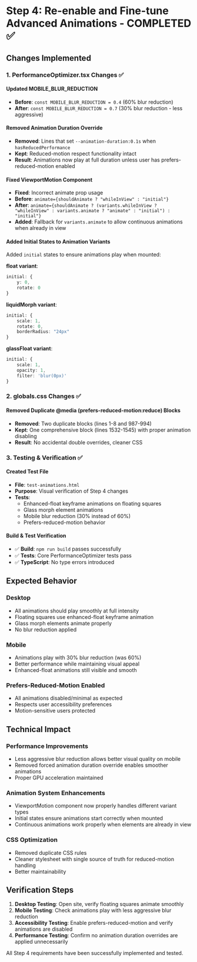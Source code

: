 # Step 4: Re-enable and Fine-tune Advanced Animations - COMPLETED ✅

## Changes Implemented

### 1. PerformanceOptimizer.tsx Changes ✅

#### Updated MOBILE_BLUR_REDUCTION
- **Before**: `const MOBILE_BLUR_REDUCTION = 0.4` (60% blur reduction) 
- **After**: `const MOBILE_BLUR_REDUCTION = 0.7` (30% blur reduction - less aggressive)

#### Removed Animation Duration Override
- **Removed**: Lines that set `--animation-duration:0.1s` when `hasReducedPerformance`
- **Kept**: Reduced-motion respect functionality intact
- **Result**: Animations now play at full duration unless user has prefers-reduced-motion enabled

#### Fixed ViewportMotion Component
- **Fixed**: Incorrect animate prop usage
- **Before**: `animate={shouldAnimate ? "whileInView" : "initial"}`
- **After**: `animate={shouldAnimate ? (variants.whileInView ? "whileInView" : variants.animate ? "animate" : "initial") : "initial"}`
- **Added**: Fallback for `variants.animate` to allow continuous animations when already in view

#### Added Initial States to Animation Variants
Added `initial` states to ensure animations play when mounted:

**float variant**:
```typescript
initial: {
    y: 0,
    rotate: 0
}
```

**liquidMorph variant**:
```typescript
initial: {
    scale: 1,
    rotate: 0,
    borderRadius: "24px"
}
```

**glassFloat variant**:
```typescript
initial: {
    scale: 1,
    opacity: 1,
    filter: 'blur(0px)'
}
```

### 2. globals.css Changes ✅

#### Removed Duplicate @media (prefers-reduced-motion:reduce) Blocks
- **Removed**: Two duplicate blocks (lines 1-8 and 987-994)
- **Kept**: One comprehensive block (lines 1532-1545) with proper animation disabling
- **Result**: No accidental double overrides, cleaner CSS

### 3. Testing & Verification ✅

#### Created Test File
- **File**: `test-animations.html`
- **Purpose**: Visual verification of Step 4 changes
- **Tests**: 
  - Enhanced-float keyframe animations on floating squares
  - Glass morph element animations
  - Mobile blur reduction (30% instead of 60%)
  - Prefers-reduced-motion behavior

#### Build & Test Verification
- ✅ **Build**: `npm run build` passes successfully
- ✅ **Tests**: Core PerformanceOptimizer tests pass
- ✅ **TypeScript**: No type errors introduced

## Expected Behavior

### Desktop
- All animations should play smoothly at full intensity
- Floating squares use enhanced-float keyframe animation
- Glass morph elements animate properly
- No blur reduction applied

### Mobile
- Animations play with 30% blur reduction (was 60%)
- Better performance while maintaining visual appeal
- Enhanced-float animations still visible and smooth

### Prefers-Reduced-Motion Enabled
- All animations disabled/minimal as expected
- Respects user accessibility preferences
- Motion-sensitive users protected

## Technical Impact

### Performance Improvements
- Less aggressive blur reduction allows better visual quality on mobile
- Removed forced animation duration override enables smoother animations
- Proper GPU acceleration maintained

### Animation System Enhancements
- ViewportMotion component now properly handles different variant types
- Initial states ensure animations start correctly when mounted
- Continuous animations work properly when elements are already in view

### CSS Optimization
- Removed duplicate CSS rules
- Cleaner stylesheet with single source of truth for reduced-motion handling
- Better maintainability

## Verification Steps

1. **Desktop Testing**: Open site, verify floating squares animate smoothly
2. **Mobile Testing**: Check animations play with less aggressive blur reduction
3. **Accessibility Testing**: Enable prefers-reduced-motion and verify animations are disabled
4. **Performance Testing**: Confirm no animation duration overrides are applied unnecessarily

All Step 4 requirements have been successfully implemented and tested.
